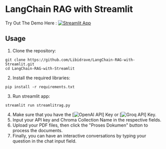 # LangChain RAG with Streamlit
Try Out The Demo Here : [![Streamlit App](https://static.streamlit.io/badges/streamlit_badge_black_white.svg)](https://huggingface.co/spaces/Libidrave/LLM-RAG)

## Usage
1. Clone the repository:
```
git clone https://github.com/Libidrave/LangChain-RAG-with-Streamlit.git
cd LangChain-RAG-with-Streamlit
```
2. Install the required libraries:
```
pip install -r requirements.txt
```
3. Run streamlit app:
```
streamlit run streamlitrag.py
```
4. Make sure that you have the [![OpenAI API](https://platform.openai.com/api-keys)] Key or [![Groq API](https://console.groq.com/keys)] Key.
5. Input your API key and Chroma Collection Name in the respective fields.
6. Upload your PDF files, then click the "Proses Dokumen" button to process the documents.
7. Finally, you can have an interactive conversations by typing your question in the chat input field.
